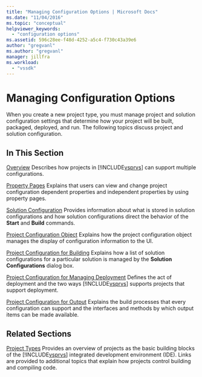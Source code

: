 ```yaml
---
title: "Managing Configuration Options | Microsoft Docs"
ms.date: "11/04/2016"
ms.topic: "conceptual"
helpviewer_keywords:
  - "configuration options"
ms.assetid: 596c28ee-f48d-4252-a5c4-f730c43a39e6
author: "gregvanl"
ms.author: "gregvanl"
manager: jillfra
ms.workload:
  - "vssdk"
---
```

# Managing Configuration Options
When you create a new project type, you must manage project and solution configuration settings that determine how your project will be built, packaged, deployed, and run. The following topics discuss project and solution configuration.

## In This Section
 [Overview](../../extensibility/internals/configuration-options-overview.md)
 Describes how projects in [!INCLUDE[vsprvs](../../code-quality/includes/vsprvs_md.md)] can support multiple configurations.

 [Property Pages](../../extensibility/internals/property-pages.md)
 Explains that users can view and change project configuration dependent properties and independent properties by using property pages.

 [Solution Configuration](../../extensibility/internals/solution-configuration.md)
 Provides information about what is stored in solution configurations and how solution configurations direct the behavior of the **Start** and **Build** commands.

 [Project Configuration Object](../../extensibility/internals/project-configuration-object.md)
 Explains how the project configuration object manages the display of configuration information to the UI.

 [Project Configuration for Building](../../extensibility/internals/project-configuration-for-building.md)
 Explains how a list of solution configurations for a particular solution is managed by the **Solution Configurations** dialog box.

 [Project Configuration for Managing Deployment](../../extensibility/internals/project-configuration-for-managing-deployment.md)
 Defines the act of deployment and the two ways [!INCLUDE[vsprvs](../../code-quality/includes/vsprvs_md.md)] supports projects that support deployment.

 [Project Configuration for Output](../../extensibility/internals/project-configuration-for-output.md)
 Explains the build processes that every configuration can support and the interfaces and methods by which output items can be made available.

## Related Sections
 [Project Types](../../extensibility/internals/project-types.md)
 Provides an overview of projects as the basic building blocks of the [!INCLUDE[vsprvs](../../code-quality/includes/vsprvs_md.md)] integrated development environment (IDE). Links are provided to additional topics that explain how projects control building and compiling code.